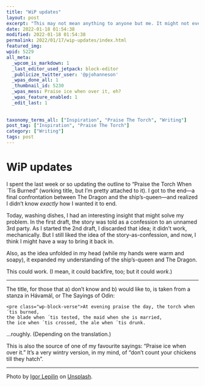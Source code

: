 ```yaml
---
title: "WiP updates"
layout: post
excerpt: "This may not mean anything to anyone but me. It might not even mean much to me in a year&amp;#8217;s time."
date: 2022-01-18 01:54:38
modified: 2022-01-18 01:54:38
permalink: 2022/01/17/wip-updates/index.html
featured_img: 
wpid: 5229
all_meta: 
  _wpcom_is_markdown: 1
  _last_editor_used_jetpack: block-editor
  _publicize_twitter_user: '@pjohanneson'
  _wpas_done_all: 1
  _thumbnail_id: 5230
  _wpas_mess: Praise ice when over it, eh?
  _wpas_feature_enabled: 1
  _edit_last: 1
  
  
taxonomy_terms_all: ["Inspiration", "Praise The Torch", "Writing"]
post_tag: ["Inspiration", "Praise The Torch"]
category: ["Writing"]
tags: post
---
```


# WiP updates

I spent the last week or so updating the outline to “Praise the Torch When ´Tis Burned” (working title, but I’m pretty attached to it). I got to the end—a final confrontation between The Dragon and the ship’s-queen—and realized I didn’t know *exactly* how I wanted it to end.

Today, washing dishes, I had an interesting insight that might solve my problem. In the first draft, the story was told as a confession to an unnamed 3rd party. As I started the 2nd draft, I discarded that idea; it didn’t work, mechanically. But I still liked the idea of the story-as-confession, and now, I think I might have a way to bring it back in.

Also, as the idea unfolded in my head (while my hands were warm and soapy), it expanded my understanding of the ship’s-queen and The Dragon.

This could work. (I mean, it could backfire, too; but it could *work*.)

- - - - - -

The title, for those that a) don’t know and b) would like to, is taken from a stanza in Hávamál, or The Sayings of Odin:

```
<pre class="wp-block-verse">At evening praise the day, the torch when ´tis burned,
the blade when ´tis tested, the maid when she is married,
the ice when ´tis crossed, the ale when ´tis drunk. 
```

…roughly. (Depending on the translation.)

This is also the source of one of my favourite sayings: “Praise ice when over it.” It’s a very wintry version, in my mind, of “don’t count your chickens till they hatch”.

- - - - - -

Photo by [Igor Lepilin](https://unsplash.com/@ilepilin?utm_source=unsplash&utm_medium=referral&utm_content=creditCopyText) on [Unsplash](https://unsplash.com/s/photos/torch?utm_source=unsplash&utm_medium=referral&utm_content=creditCopyText).